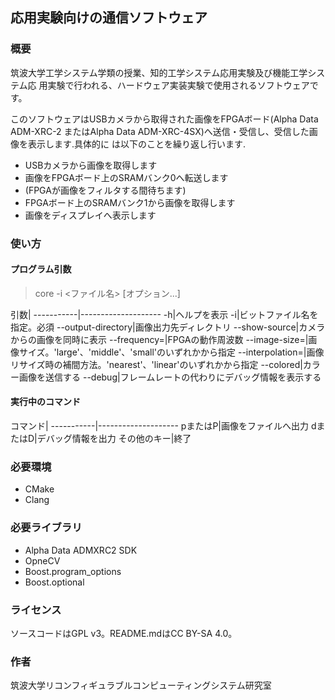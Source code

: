 ## 応用実験向けの通信ソフトウェア

### 概要
筑波大学工学システム学類の授業、知的工学システム応用実験及び機能工学システム応
用実験で行われる、ハードウェア実装実験で使用されるソフトウェアです。

このソフトウェアはUSBカメラから取得された画像をFPGAボード(Alpha Data ADM-XRC-2
またはAlpha Data ADM-XRC-4SX)へ送信・受信し、受信した画像を表示します.具体的に
は以下のことを繰り返し行います.

- USBカメラから画像を取得します
- 画像をFPGAボード上のSRAMバンク0へ転送します
- (FPGAが画像をフィルタする間待ちます)
- FPGAボード上のSRAMバンク1から画像を取得します
- 画像をディスプレイへ表示します

### 使い方
#### プログラム引数
> core -i <ファイル名> [オプション...]

引数|
-----------|--------------------
-h|ヘルプを表示
-i|ビットファイル名を指定。必須
--output-directory|画像出力先ディレクトリ
--show-source|カメラからの画像を同時に表示
--frequency=<value>|FPGAの動作周波数
--image-size=<size>|画像サイズ。'large'、'middle'、'small'のいずれかから指定
--interpolation=<type>|画像リサイズ時の補間方法。'nearest'、'linear'のいずれかから指定
--colored|カラー画像を送信する
--debug|フレームレートの代わりにデバッグ情報を表示する

#### 実行中のコマンド
コマンド|
-----------|--------------------
pまたはP|画像をファイルへ出力
dまたはD|デバッグ情報を出力
その他のキー|終了

### 必要環境
- CMake
- Clang

### 必要ライブラリ
- Alpha Data ADMXRC2 SDK
- OpneCV
- Boost.program\_options
- Boost.optional

### ライセンス
ソースコードはGPL v3。README.mdはCC BY-SA 4.0。

### 作者
筑波大学リコンフィギュラブルコンピューティングシステム研究室
